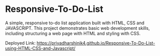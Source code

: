 # Responsive-To-Do-List
A simple, responsive to-do list application built with HTML, CSS and JAVASCRIPT. This project demonstrates basic web development skills, including structuring a web page with HTML and styling with CSS.

Deployed Link:
https://priyadharshinik4.github.io/Responsive-To-Do-List-using-HTML-CSS-and-Javascript/
